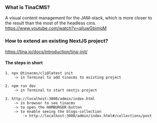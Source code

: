 ### What is TinaCMS?

A visual content management for the JAM-stack, which is more closer to the result than  the most of the headless cms. 
https://www.youtube.com/watch?v=qjIuwGbjmqM

### How to extend an existing NextJS project?
https://tina.io/docs/introduction/tina-init/
   
#### The steps in short

    1. npx @tinacms/cli@latest init 
        -> in Terminal to add tinacms to existing project

    2. npm run dev 
        -> in Terminal to start nextjs project

    3. http://localhost:3000/admin/index.html 
        -> in browser to see tinacms
        -> to open the HAMBURGER-button
        -> to enable seeing the blogs-collection 
            -> http://localhost:3000/admin/index.html#/collections/post

    
